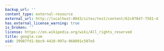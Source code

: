 ```yaml
---
backup_url: ''
content_type: external-resource
external_url: http://localhost:8043/sites/test/content/62c07847-7581-41e7-90fe-080c8734f6d5/?ocw_resource_link_uuid=62c07847-7581-41e7-90fe-080c8734f6d5&ocw_resource_link_suffix=
has_external_license_warning: true
is_broken: ''
license: https://en.wikipedia.org/wiki/All_rights_reserved
title: google.com
uid: 39987fd1-bbc9-4410-997a-968091c507e5
---
```

